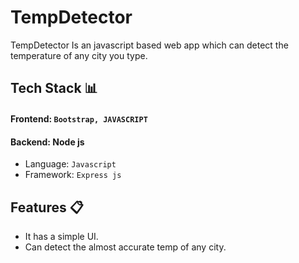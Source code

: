 
# TempDetector


TempDetector Is an javascript based web app which can detect the temperature of any city you type.



                                                                                                                                          
## Tech Stack 📊                                                                                                                                            
#### Frontend: ```Bootstrap, JAVASCRIPT```    
#### Backend: Node js
* Language: ```Javascript```
* Framework: ```Express js```                                                                                                                                         
                                                                                                                                      
## Features 📋
* It has a simple UI.
* Can detect the almost accurate temp of any city.

                                                                                                                                         
                                                                                                                                          
